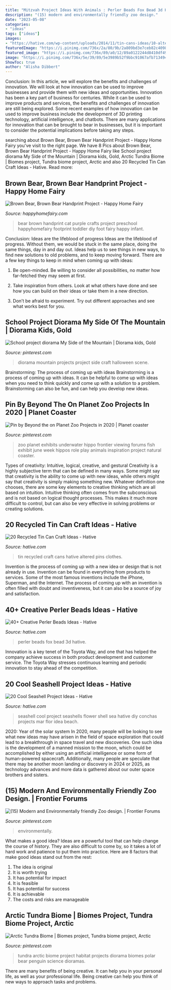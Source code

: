 ```yaml
---
title: "Mitzvah Project Ideas With Animals : Perler Beads Fox Bead 3d Hative"
description: "(15) modern and environmentally friendly zoo design."
date: "2023-05-08"
categories:
- "ideas"
tags: ["ideas"]
images:
- "https://hative.com/wp-content/uploads/2014/11/tin-cans-ideas/10-altered-tin-can-with-clothes-pins.jpg"
featuredImage: "https://i.pinimg.com/736x/2a/80/9b/2a809bd3e7ceb82c409845a501b83298.jpg"
featured_image: "https://i.pinimg.com/736x/89/a0/12/89a0122244d8410df49b2c06ef14fb01.jpg"
image: "https://i.pinimg.com/736x/5e/39/89/5e3989b52f9bbc91067afb7134943f13--arctic-tundra-biomes.jpg"
ShowToc: true
author: "Alisha Dibbert"
---
```



Conclusion: In this article, we will explore the benefits and challenges of innovation. We will look at how innovation can be used to improve businesses and provide them with new ideas and opportunities.
Innovation has been a key part of business for centuries. While it can be used to improve products and services, the benefits and challenges of innovation are still being explored. Some recent examples of how innovation can be used to improve business include the development of 3D printing technology, artificial intelligence, and chatbots. There are many applications for innovation that can be brought to bear in businesses, but it is important to consider the potential implications before taking any steps.

	

		
searching about Brown Bear, Brown Bear Handprint Project - Happy Home Fairy you've visit to the right page. We have 8 Pics about Brown Bear, Brown Bear Handprint Project - Happy Home Fairy like School project diorama My Side of the Mountain | Diorama kids, Gold, Arctic Tundra Biome | Biomes project, Tundra biome project, Arctic and also 20 Recycled Tin Can Craft Ideas - Hative. Read more:
		
    
## Brown Bear, Brown Bear Handprint Project - Happy Home Fairy

<img loading=lazy src="https://i1.wp.com/happyhomefairy.com/wp-content/uploads/2015/08/brown-bear-purple-cat-handprint.jpg" onerror="this.onerror=null;this.src='https://tse4.mm.bing.net/th?id=OIP.M9yUwESBNtKvKYUDs3bZUQHaLH&amp;pid=15.1';" alt="Brown Bear, Brown Bear Handprint Project - Happy Home Fairy">

_Source: happyhomefairy.com_

>bear brown handprint cat purple crafts project preschool happyhomefairy footprint toddler diy foot fairy happy infant. 

	

Conclusion: Ideas are the lifeblood of progress
Ideas are the lifeblood of progress. Without them, we would be stuck in the same place, doing the same things, day in and day out. Ideas help us to see things in new ways, to find new solutions to old problems, and to keep moving forward.
There are a few key things to keep in mind when coming up with ideas:

1. Be open-minded. Be willing to consider all possibilities, no matter how far-fetched they may seem at first.

2. Take inspiration from others. Look at what others have done and see how you can build on their ideas or take them in a new direction.

3. Don’t be afraid to experiment. Try out different approaches and see what works best for you.

    
## School Project Diorama My Side Of The Mountain | Diorama Kids, Gold

<img loading=lazy src="https://i.pinimg.com/736x/2a/80/9b/2a809bd3e7ceb82c409845a501b83298.jpg" onerror="this.onerror=null;this.src='https://tse3.mm.bing.net/th?id=OIP.mzfUFkPUggXkV6u908BaLAHaJ3&amp;pid=15.1';" alt="School project diorama My Side of the Mountain | Diorama kids, Gold">

_Source: pinterest.com_

>diorama mountain projects project side craft halloween scene. 

	

Brainstorming: The process of coming up with ideas
Brainstorming is a process of coming up with ideas. It can be helpful to come up with ideas when you need to think quickly and come up with a solution to a problem. Brainstorming can also be fun, and can help you develop new ideas.

    
## Pin By Beyond The On Planet Zoo Projects In 2020 | Planet Coaster

<img loading=lazy src="https://i.pinimg.com/736x/89/a0/12/89a0122244d8410df49b2c06ef14fb01.jpg" onerror="this.onerror=null;this.src='https://tse2.mm.bing.net/th?id=OIP.p88PjNHqawNSTyXzZzJM8AHaGL&amp;pid=15.1';" alt="Pin by Beyond the on Planet Zoo Projects in 2020 | Planet coaster">

_Source: pinterest.com_

>zoo planet exhibits underwater hippo frontier viewing forums fish exhibit june week hippos role play animals inspiration project natural coaster. 

	

Types of creativity: Intuitive, logical, creative, and gestural
Creativity is a highly subjective term that can be defined in many ways. Some might say that creativity is the ability to come up with new ideas, while others might say that creativity is simply making something new. Whatever definition one chooses, there are some key elements to creative thinking which are all based on intuition. Intuitive thinking often comes from the subconscious and is not based on logical thought processes. This makes it much more difficult to control, but can also be very effective in solving problems or creating solutions.

    
## 20 Recycled Tin Can Craft Ideas - Hative

<img loading=lazy src="https://hative.com/wp-content/uploads/2014/11/tin-cans-ideas/10-altered-tin-can-with-clothes-pins.jpg" onerror="this.onerror=null;this.src='https://tse4.mm.bing.net/th?id=OIP.b5gjA-7F8PjTukz7OGJDFgHaH0&amp;pid=15.1';" alt="20 Recycled Tin Can Craft Ideas - Hative">

_Source: hative.com_

>tin recycled craft cans hative altered pins clothes. 

	

Invention is the process of coming up with a new idea or design that is not already in use. Invention can be found in everything from products to services. Some of the most famous inventions include the iPhone, Superman, and the Internet. The process of coming up with an invention is often filled with doubt and inventiveness, but it can also be a source of joy and satisfaction.

    
## 40+ Creative Perler Beads Ideas - Hative

<img loading=lazy src="https://hative.com/wp-content/uploads/2014/04/perler-beads-ideas/43-fox-perler-beads.jpg" onerror="this.onerror=null;this.src='https://tse3.mm.bing.net/th?id=OIP.dmiTe7iBTwv9iPZDjWm64AHaG5&amp;pid=15.1';" alt="40+ Creative Perler Beads Ideas - Hative">

_Source: hative.com_

>perler beads fox bead 3d hative. 

	

Innovation is a key tenet of the Toyota Way, and one that has helped the company achieve success in both product development and customer service. The Toyota Way stresses continuous learning and periodic innovation to stay ahead of the competition.

    
## 20 Cool Seashell Project Ideas - Hative

<img loading=lazy src="http://hative.com/wp-content/uploads/2014/12/seashell-project-ideas/8-seashell-flower.jpg" onerror="this.onerror=null;this.src='https://tse2.mm.bing.net/th?id=OIP.DhHBkS07_Q0sr5Fnyjy0_QHaJ6&amp;pid=15.1';" alt="20 Cool Seashell Project Ideas - Hative">

_Source: hative.com_

>seashell cool project seashells flower shell sea hative diy conchas projects mar flor idea beach. 

	

2020: Year of the solar system
In 2020, many people will be looking to see what new ideas may have arisen in the field of space exploration that could lead to a breakthrough in space travel and new discoveries. One such idea is the development of a manned mission to the moon, which could be accomplished by either using an artificial intelligence or some form of human-powered spacecraft. Additionally, many people are speculate that there may be another moon landing or discovery in 2024 or 2025, as technology advances and more data is gathered about our outer space brothers and sisters.

    
## (15) Modern And Environmentally Friendly Zoo Design. | Frontier Forums

<img loading=lazy src="https://i.pinimg.com/736x/3d/87/39/3d873991d062205cc19f03e6147b71f7.jpg" onerror="this.onerror=null;this.src='https://tse4.mm.bing.net/th?id=OIP.d1KkpHDgaWpAoqz2yrSNDQHaEc&amp;pid=15.1';" alt="(15) Modern and Environmentally friendly Zoo design. | Frontier Forums">

_Source: pinterest.com_

>environmentally. 

	

What makes a good idea?
Ideas are a powerful tool that can help change the course of history. They are also difficult to come by, so it takes a lot of hard work and patience to put them into practice. Here are 8 factors that make good ideas stand out from the rest: 
1. The idea is original 
2. It is worth trying 
3. It has potential for impact 
4. It is feasible 
5. It has potential for success 
6. It is achievable 
7. The costs and risks are manageable 

    
## Arctic Tundra Biome | Biomes Project, Tundra Biome Project, Arctic

<img loading=lazy src="https://i.pinimg.com/736x/5e/39/89/5e3989b52f9bbc91067afb7134943f13--arctic-tundra-biomes.jpg" onerror="this.onerror=null;this.src='https://tse1.mm.bing.net/th?id=OIP.9kfTGVqhc9RxV28D-xmTJQEsCo&amp;pid=15.1';" alt="Arctic Tundra Biome | Biomes project, Tundra biome project, Arctic">

_Source: pinterest.com_

>tundra arctic biome project habitat projects diorama biomes polar bear penguin science dioramas. 

	

There are many benefits of being creative. It can help you in your personal life, as well as your professional life. Being creative can help you think of new ways to approach tasks and problems.


